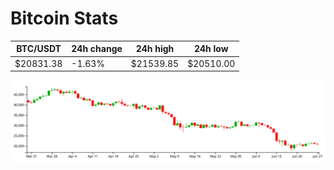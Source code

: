 # Bitcoin Stats

BTC/USDT|24h change|24h high|24h low|
|---|---|---|---|
|$20831.38|-1.63%|$21539.85|$20510.00|

<img src="./chart.svg">
